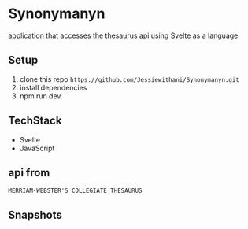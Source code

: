 # Synonymanyn
application that accesses the thesaurus api using Svelte as a language.

## Setup

1. clone this repo
`https://github.com/Jessiewithani/Synonymanyn.git`
2. install dependencies
3. npm run dev

## TechStack

* Svelte
* JavaScript

## api from

`MERRIAM-WEBSTER'S COLLEGIATE THESAURUS`

## Snapshots

